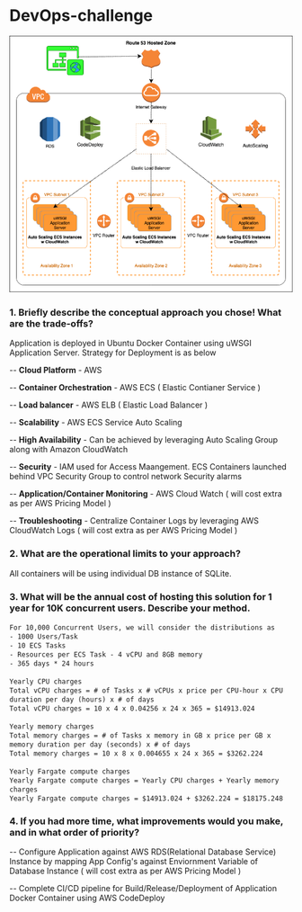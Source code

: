 # DevOps-challenge

![Diagram](image/Diagram.png?raw=true "Diagram")

### 1. **Briefly describe the conceptual approach you chose! What are the trade-offs?**

Application is deployed in Ubuntu Docker Container using uWSGI Application Server. Strategy for Deployment is as below

-- **Cloud Platform** - AWS

-- **Container Orchestration** - AWS ECS ( Elastic Contianer Service )

-- **Load balancer** - AWS ELB ( Elastic Load Balancer )

-- **Scalability** - AWS ECS Service Auto Scaling

-- **High Availability** - Can be achieved by leveraging Auto Scaling Group along with Amazon CloudWatch

-- **Security** - IAM used for Access Maangement. ECS Containers launched behind VPC Security Group to  control network Security alarms

-- **Application/Container Monitoring** - AWS Cloud Watch ( will cost extra as per AWS Pricing Model )

-- **Troubleshooting** - Centralize Container Logs by leveraging AWS CloudWatch Logs ( will cost extra as per AWS Pricing Model )

### 2. **What are the operational limits to your approach?**

All containers will be using individual DB instance of SQLite.

### 3. **What will be the annual cost of hosting this solution for 1 year for 10K concurrent users. Describe your method.**

```
For 10,000 Concurrent Users, we will consider the distributions as 
- 1000 Users/Task
- 10 ECS Tasks
- Resources per ECS Task - 4 vCPU and 8GB memory
- 365 days * 24 hours

Yearly CPU charges
Total vCPU charges = # of Tasks x # vCPUs x price per CPU-hour x CPU duration per day (hours) x # of days
Total vCPU charges = 10 x 4 x 0.04256 x 24 x 365 = $14913.024

Yearly memory charges
Total memory charges = # of Tasks x memory in GB x price per GB x memory duration per day (seconds) x # of days
Total memory charges = 10 x 8 x 0.004655 x 24 x 365 = $3262.224

Yearly Fargate compute charges
Yearly Fargate compute charges = Yearly CPU charges + Yearly memory charges
Yearly Fargate compute charges = $14913.024 + $3262.224 = $18175.248
```

### 4. **If you had more time, what improvements would you make, and in what order of priority?**

-- Configure Application against AWS RDS(Relational Database Service) Instance by mapping App Config's against Enviornment Variable of Database Instance ( will cost extra as per AWS Pricing Model )

-- Complete CI/CD pipeline for Build/Release/Deployment of Application Docker Container using AWS CodeDeploy
